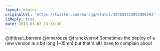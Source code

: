```yaml
---
layout: status
originalUrl: 'https://twitter.com/marcgg/status/309659322001006593'
isReply: true
date: 2013-03-07 13:38:30
---
```


@thibaut_barrere @nmerouze @franckverrot Sometimes the deploy of a new version is a bit long (~15mn) but that's all I have to complain about
